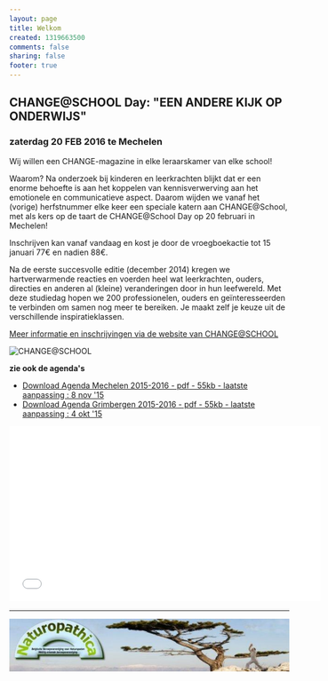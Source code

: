 ```yaml
--- 
layout: page
title: Welkom	
created: 1319663500
comments: false
sharing: false  
footer: true
---
```



## CHANGE@SCHOOL Day: "EEN ANDERE KIJK OP ONDERWIJS" 
### zaterdag 20 FEB 2016 te Mechelen 



Wij willen een CHANGE-magazine in elke leraarskamer van elke school! 

Waarom? Na onderzoek bij kinderen en leerkrachten blijkt dat er een enorme behoefte is aan het koppelen van kennisverwerving aan het emotionele en communicatieve aspect. Daarom wijden we vanaf het (vorige) herfstnummer elke keer een speciale katern aan CHANGE@School, met als kers op de taart de CHANGE@School Day op 20 februari in Mechelen! 

Inschrijven kan vanaf vandaag en kost je door de vroegboekactie tot 15 januari 77€ en nadien 88€. 

Na de eerste succesvolle editie (december 2014) kregen we hartverwarmende reacties en voerden heel wat leerkrachten, ouders, directies en anderen al (kleine) veranderingen door in hun leefwereld. Met deze studiedag hopen we 200 professionelen, ouders en geïnteresseerden te verbinden om samen nog meer te bereiken. Je maakt zelf je keuze uit de verschillende inspiratieklassen. 


[Meer informatie en inschrijvingen via de website van CHANGE@SCHOOL](http://changethinkpositive.wix.com/changethinkpositive#!changeschool20022016/c1cbw) 

![CHANGE@SCHOOL](https://static.wixstatic.com/media/af76c8_a2d3ca3fe18541919e0abdc2fc0fc038.jpg/v1/fill/w_221,h_135,al_c,q_75,usm_0.50_1.20_0.00/af76c8_a2d3ca3fe18541919e0abdc2fc0fc038.jpg) 


**zie ook de agenda's** 

* [Download Agenda Mechelen 2015-2016 - pdf - 55kb - laatste aanpassing : 8 nov '15](/flyers/Agenda_Mechelen_2015-2016.pdf)  
* [Download Agenda Grimbergen 2015-2016 - pdf - 55kb - laatste aanpassing : 4 okt '15](/flyers/Agenda_Grimbergen_2015-2016.pdf) 


<iframe width="560"  height="315" src="//www.youtube.com/embed/bjQ3ZA9TKTk?rel=0" frameborder="0" allowfullscreen></iframe>


<!--##Jaaroverzicht-->

---

[![Naturopathica](images/naturopathica.jpg)](http://www.naturopathica.be/)